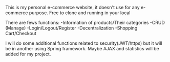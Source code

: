 This is my personal e-commerce website, it doesn't use for any e-commerce purpose. Free to clone and running in your local

There are fews functions:
<space><space>
-Information of products/Their categories 
<space><space>
-CRUD (Manage)
<space><space>
-Login/Logout/Register
<space><space>
-Decentralization
<space><space>
-Shopping Cart/Checkout
<space><space>

I will do some additional functions related to security(JWT/https) but it will be in another using Spring framework. Maybe AJAX and statistics will be added for my project.
